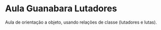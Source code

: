 # Aula Guanabara Lutadores
Aula de orientação a objeto, usando relações de classe (lutadores e lutas).
